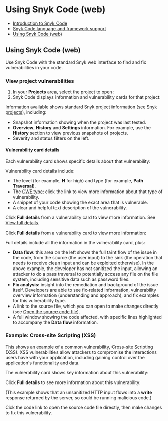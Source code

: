 # Using Snyk Code \(web\)

* [ Introduction to Snyk Code](https://github.com/snyk/user-docs/tree/58f91d848e16ddf2ffcca3711d6b8852412be402/hc/en-us/articles/360017059758-Introduction-to-Snyk-Code/README.md)
* [ Snyk Code language and framework support](https://github.com/snyk/user-docs/tree/58f91d848e16ddf2ffcca3711d6b8852412be402/hc/en-us/articles/360016973477-Snyk-Code-language-and-framework-support/README.md)
* [ Using Snyk Code \(web\)](https://github.com/snyk/user-docs/tree/58f91d848e16ddf2ffcca3711d6b8852412be402/hc/en-us/articles/360017147558-Using-Snyk-Code-web-/README.md)

## Using Snyk Code \(web\)

Use Snyk Code with the standard Snyk web interface to find and fix vulnerabilities in your code.

### View project vulnerabilities

1. In your **Projects** area, select the project to open: 
2. Snyk Code displays information and vulnerability cards for that project:

Information available shows standard Snyk project information \(see [Snyk projects](https://support.snyk.io/hc/en-us/sections/360004724958-Snyk-projects)\), including:

* Snapshot information showing when the project was last tested.
* **Overview**, **History** and **Settings** information. For example, use the **History** section to view previous snapshots of projects.
* Severity and status filters on the left.

#### Vulnerability card details

Each vulnerability card shows specific details about that vulnerability:

Vulnerability card details include:

* The level \(for example, **H** for high\) and type \(for example, **Path Traversal**\).
* The [CWE type:](https://cwe.mitre.org/data/index.html) click the link to view more information about that type of vulnerability.
* A snippet of your code showing the exact area that is vulnerable.
* A clear and helpful text description of the vulnerability.

Click **Full details** from a vulnerability card to view more information. See [View full details](untitled-274.md).

Click **Full details** from a vulnerability card to view more information:

Full details include all the information in the vulnerability card, plus:

* **Data flow**: this area on the left shows the full taint flow of the issue in the code, from the source \(the user input\) to the sink \(the operation that needs to receive clean input and can be exploited otherwise\). In the above example, the developer has not sanitized the input, allowing an attacker to do a pass traversal to potentially access any file on the file system, including sensitive data such as password files.
* **Fix analysis:** insight into the remediation and background of the issue itself. Developers are able to see fix-related information, vulnerability overview information \(understanding and approach\), and fix examples for this vulnerability type.
* A link to the source file, which you can open to make changes directly \(see [Open the source code file](untitled-274.md)\).
* A full window showing the code affected, with specific lines highlighted to accompany the **Data flow** information.

### Example: Cross-site Scripting \(XSS\)

This shows an example of a common vulnerability, Cross-site Scripting \(XSS\). XSS vulnerabilities allow attackers to compromise the interactions users have with your application, including gaining control over the application's functionality and data.

The vulnerability card shows key information about this vulnerability:

Click **Full details** to see more information about this vulnerability:

\(This example shows that an unsanitized HTTP input flows into a **write** response returned by the server, so could be running malicious code.\)

Cick the code link to open the source code file directly, then make changes to fix this vulnerability.

